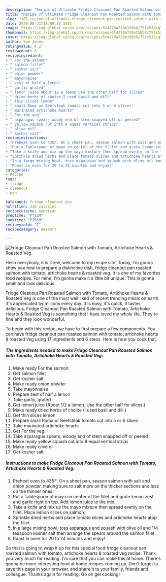 ```yaml
---
description: "Recipe of Ultimate Fridge Cleanout Pan Roasted Salmon with Tomato, Artichoke Hearts &amp;amp; Roasted Veg"
title: "Recipe of Ultimate Fridge Cleanout Pan Roasted Salmon with Tomato, Artichoke Hearts &amp;amp; Roasted Veg"
slug: 1185-recipe-of-ultimate-fridge-cleanout-pan-roasted-salmon-with-tomato-artichoke-hearts-and-amp-roasted-veg
date: 2020-08-31T18:09:13.342Z
image: https://img-global.cpcdn.com/recipes/6f4270a728e150b8/751x532cq70/fridge-cleanout-pan-roasted-salmon-with-tomato-artichoke-hearts-roasted-veg-recipe-main-photo.jpg
thumbnail: https://img-global.cpcdn.com/recipes/6f4270a728e150b8/751x532cq70/fridge-cleanout-pan-roasted-salmon-with-tomato-artichoke-hearts-roasted-veg-recipe-main-photo.jpg
cover: https://img-global.cpcdn.com/recipes/6f4270a728e150b8/751x532cq70/fridge-cleanout-pan-roasted-salmon-with-tomato-artichoke-hearts-roasted-veg-recipe-main-photo.jpg
author: Sue Jones
ratingvalue: 4.2
reviewcount: 8
recipeingredient:
- " For the salmon"
- " salmon fillet"
- " kosher salt"
- " onion powder"
- " mayonnaise"
- " zest of half a lemon"
- " garlic grated"
- " lemon juice About 12 a lemon Use the other half for slices"
- " dried herbs of choice I used basil and dill"
- " thin slices lemon"
- " small Roma or Beefsteak tomato cut into 5 or 6 slices"
- " marinated artichoke hearts"
- " For the veg"
- " asparagus spears woody end of stem snapped off or peeled"
- " yellow squash cut into 8 equal vertical strips"
- " olive oil"
- " kosher salt"
recipeinstructions:
- "Preheat oven to 435F. On a sheet pan, season salmon with salt and onion powder, making sure to salt more on the thicker sections and less on the thinner ones."
- "Put a Tablespoon of mayo on center of the fillet and grate lemon zest and garlic right on top. Add lemon juice to the mix."
- "Take a knife and mix up the mayo mixture then spread evenly on the fillet. Place lemon slices on salmon."
- "Sprinkle dried herbs and place tomato slices and artichoke hearts atop the fillet."
- "In a large mixing bowl, toss asparagus and squash with olive oil and 1/4 teaspoon kosher salt then arrange the spears around the salmon fillet."
- "Roast in oven for 20 to 24 minutes and enjoy!"
categories:
- Recipe
tags:
- fridge
- cleanout
- pan

katakunci: fridge cleanout pan 
nutrition: 220 calories
recipecuisine: American
preptime: "PT12M"
cooktime: "PT56M"
recipeyield: "2"
recipecategory: Dessert

---
```



![Fridge Cleanout Pan Roasted Salmon with Tomato, Artichoke Hearts &amp; Roasted Veg](https://img-global.cpcdn.com/recipes/6f4270a728e150b8/751x532cq70/fridge-cleanout-pan-roasted-salmon-with-tomato-artichoke-hearts-roasted-veg-recipe-main-photo.jpg)

Hello everybody, it is Drew, welcome to my recipe site. Today, I'm gonna show you how to prepare a distinctive dish, fridge cleanout pan roasted salmon with tomato, artichoke hearts &amp; roasted veg. It is one of my favorites food recipes. For mine, I'm gonna make it a little bit unique. This is gonna smell and look delicious.

Fridge Cleanout Pan Roasted Salmon with Tomato, Artichoke Hearts &amp; Roasted Veg is one of the most well liked of recent trending meals on earth. It's appreciated by millions every day. It is easy, it's quick, it tastes delicious. Fridge Cleanout Pan Roasted Salmon with Tomato, Artichoke Hearts &amp; Roasted Veg is something that I have loved my whole life. They're fine and they look wonderful.




To begin with this recipe, we have to first prepare a few components. You can have fridge cleanout pan roasted salmon with tomato, artichoke hearts &amp; roasted veg using 17 ingredients and 6 steps. Here is how you cook that.

<!--inarticleads1-->

##### The ingredients needed to make Fridge Cleanout Pan Roasted Salmon with Tomato, Artichoke Hearts &amp; Roasted Veg:

1. Make ready  For the salmon:
1. Get  salmon fillet
1. Get  kosher salt
1. Make ready  onion powder
1. Take  mayonnaise
1. Prepare  zest of half a lemon
1. Take  garlic, grated
1. Get  lemon juice (About 1/2 a lemon. Use the other half for slices.)
1. Make ready  dried herbs of choice (I used basil and dill.)
1. Get  thin slices lemon
1. Prepare  small Roma or Beefsteak tomato cut into 5 or 6 slices
1. Take  marinated artichoke hearts
1. Get  For the veg:
1. Take  asparagus spears, woody end of stem snapped off or peeled
1. Make ready  yellow squash cut into 8 equal vertical strips
1. Make ready  olive oil
1. Get  kosher salt




<!--inarticleads2-->

##### Instructions to make Fridge Cleanout Pan Roasted Salmon with Tomato, Artichoke Hearts &amp; Roasted Veg:

1. Preheat oven to 435F. On a sheet pan, season salmon with salt and onion powder, making sure to salt more on the thicker sections and less on the thinner ones.
1. Put a Tablespoon of mayo on center of the fillet and grate lemon zest and garlic right on top. Add lemon juice to the mix.
1. Take a knife and mix up the mayo mixture then spread evenly on the fillet. Place lemon slices on salmon.
1. Sprinkle dried herbs and place tomato slices and artichoke hearts atop the fillet.
1. In a large mixing bowl, toss asparagus and squash with olive oil and 1/4 teaspoon kosher salt then arrange the spears around the salmon fillet.
1. Roast in oven for 20 to 24 minutes and enjoy!




So that is going to wrap it up for this special food fridge cleanout pan roasted salmon with tomato, artichoke hearts &amp; roasted veg recipe. Thank you very much for reading. I'm sure that you can make this at home. There's gonna be more interesting food at home recipes coming up. Don't forget to save this page in your browser, and share it to your family, friends and colleague. Thanks again for reading. Go on get cooking!

